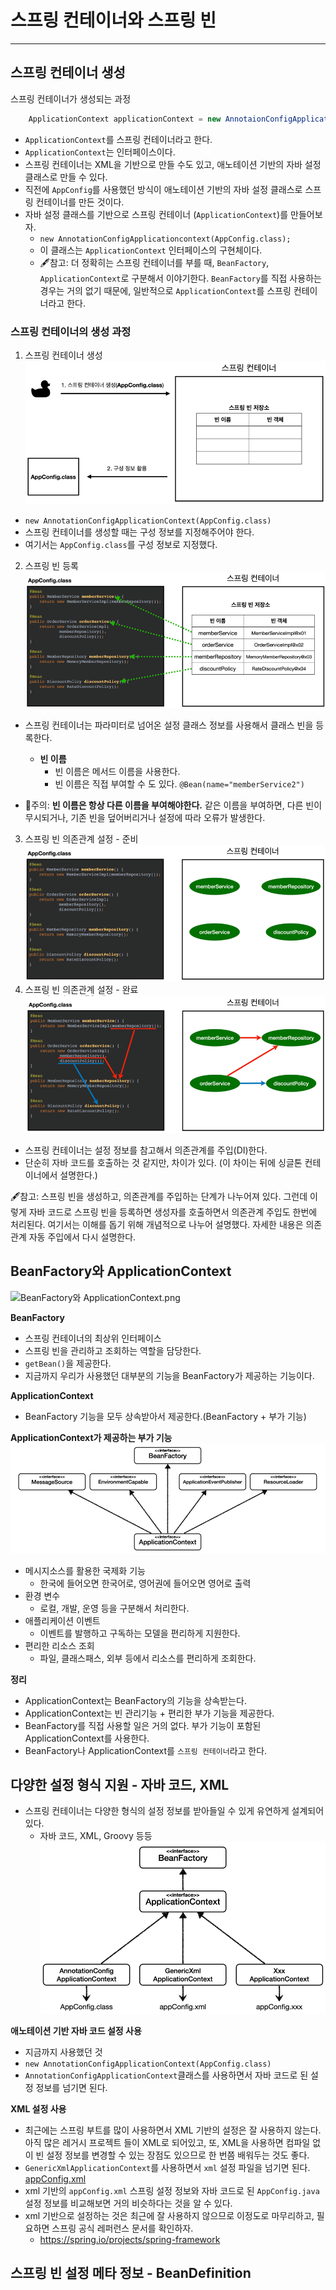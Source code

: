 # 스프링 컨테이너와 스프링 빈

---
## 스프링 컨테이너 생성
스프링 컨테이너가 생성되는 과정
```java
    ApplicationContext applicationContext = new AnnotaionConfigApplicationContext(AppConfig.class);
```
- `ApplicationContext`를 스프링 컨테이너라고 한다.
- `ApplicationContext`는 인터페이스이다.
- 스프링 컨테이너는 XML을 기반으로 만들 수도 있고, 애노테이션 기반의 자바 설정 클래스로 만들 수 있다.
- 직전에 `AppConfig`를 사용했던 방식이 애노테이션 기반의 자바 설정 클래스로 스프링 컨테이너를 만든 것이다.
- 자바 설정 클래스를 기반으로 스프링 컨테이너 (`ApplicationContext`)를 만들어보자.
  - `new AnnotationConfigApplicationcontext(AppConfig.class);`
  - 이 클래스는 `ApplicationContext` 인터페이스의 구현체이다.
  - 🖋참고: 더 정확히는 스프링 컨테이너를 부를 때, `BeanFactory`, `ApplicationContext`로 구분해서 이야기한다.
  `BeanFactory`를 직접 사용하는 경우는 거의 없기 때문에, 일반적으로 `ApplicationContext`를 스프링 컨테이너라고 한다.

### 스프링 컨테이너의 생성 과정
1. 스프링 컨테이너 생성
![스프링 컨테이너 생성.png](img%2F%EC%8A%A4%ED%94%84%EB%A7%81%20%EC%BB%A8%ED%85%8C%EC%9D%B4%EB%84%88%20%EC%83%9D%EC%84%B1.png) 
  - `new AnnotationConfigApplicationContext(AppConfig.class)`
  - 스프링 컨테이너를 생성할 때는 구성 정보를 지정해주어야 한다.
  - 여기서는 `AppConfig.class`를 구성 정보로 지정했다.
2. 스프링 빈 등록
![스프링 빈 등록.png](img%2F%EC%8A%A4%ED%94%84%EB%A7%81%20%EB%B9%88%20%EB%93%B1%EB%A1%9D.png)
  - 스프링 컨테이너는 파라미터로 넘어온 설정 클래스 정보를 사용해서 클래스 빈을 등록한다.

    - **빈 이름**
      - 빈 이름은 메서드 이름을 사용한다.
      - 빈 이름은 직접 부여할 수 도 있다. `@Bean(name="memberService2")`
- 🚨주의: **빈 이름은 항상 다른 이름을 부여해야한다.** 같은 이름을 부여하면, 다른 빈이 무시되거나, 기존 빈을 덮어버리거나 설정에 따라 오류가 발생한다.
3. 스프링 빈 의존관계 설정 - 준비
![스프링 빈 의존관계 설정 - 준비.png](img%2F%EC%8A%A4%ED%94%84%EB%A7%81%20%EB%B9%88%20%EC%9D%98%EC%A1%B4%EA%B4%80%EA%B3%84%20%EC%84%A4%EC%A0%95%20-%20%EC%A4%80%EB%B9%84.png)
4. 스프링 빈 의존관계 설정 - 완료
![스프링 빈 의존관계 설정 - 완료.png](img%2F%EC%8A%A4%ED%94%84%EB%A7%81%20%EB%B9%88%20%EC%9D%98%EC%A1%B4%EA%B4%80%EA%B3%84%20%EC%84%A4%EC%A0%95%20-%20%EC%99%84%EB%A3%8C.png)
  - 스프링 컨테이너는 설정 정보를 참고해서 의존관계를 주입(DI)한다.
  - 단순히 자바 코드를 호출하는 것 같지만, 차이가 있다. (이 차이는 뒤에 싱글톤 컨테이너에서 설명한다.)

🖋️참고: 스프링 빈을 생성하고, 의존관계를 주입하는 단계가 나누어져 있다. 그런데 이렇게 자바 코드로 스프링 빈을 등록하면 생성자를 호출하면서 의존관계 주입도 한번에 처리된다.
여기서는 이해를 돕기 위해 개념적으로 나누어 설명했다. 자세한 내용은 의존관계 자동 주입에서 다시 설명한다.

## BeanFactory와 ApplicationContext
![BeanFactory와 ApplicationContext.png](img%2FBeanFactory%EC%99%80%20ApplicationContext.png)

**BeanFactory**
- 스프링 컨테이너의 최상위 인터페이스
- 스프링 빈을 관리하고 조회하는 역할을 담당한다.
- `getBean()`을 제공한다.
- 지금까지 우리가 사용했던 대부분의 기능을 BeanFactory가 제공하는 기능이다.

**ApplicationContext**
- BeanFactory 기능을 모두 상속받아서 제공한다.(BeanFactory + 부가 기능)

**ApplicationContext가 제공하는 부가 기능**
![ApplicationContext 부가기능.png](img%2FApplicationContext%20%EB%B6%80%EA%B0%80%EA%B8%B0%EB%8A%A5.png)
- 메시지소스를 활용한 국제화 기능
  - 한국에 들어오면 한국어로, 영어권에 들어오면 영어로 출력
- 환경 변수
  - 로컬, 개발, 운영 등을 구분해서 처리한다.
- 애플리케이션 이벤트
  - 이벤트를 발행하고 구독하는 모델을 편리하게 지원한다.
- 편리한 리소스 조회
  - 파일, 클래스패스, 외부 등에서 리소스를 편리하게 조회한다.

**정리**
- ApplicationContext는 BeanFactory의 기능을 상속받는다.
- ApplicationContext는 빈 관리기능 + 편리한 부가 기능을 제공한다.
- BeanFactory를 직접 사용할 일은 거의 없다. 부가 기능이 포함된 ApplicationContext를 사용한다.
- BeanFactory나 ApplicationContext를 `스프링 컨테이너`라고 한다.
 
## 다양한 설정 형식 지원 - 자바 코드, XML
- 스프링 컨테이너는 다양한 형식의 설정 정보를 받아들일 수 있게 유연하게 설계되어 있다.
  - 자바 코드, XML, Groovy 등등
![스프링 컨테이너.png](img%2F%EC%8A%A4%ED%94%84%EB%A7%81%20%EC%BB%A8%ED%85%8C%EC%9D%B4%EB%84%88.png)

**애노테이션 기반 자바 코드 설정 사용**
- 지금까지 사용했던 것
- `new AnnotationConfigApplicationContext(AppConfig.class)`
- `AnnotationConfigApplicationContext`클래스를 사용하면서 자바 코드로 된 설정 정보를 넘기면 된다.

**XML 설정 사용**
- 최근에는 스프링 부트를 많이 사용하면서 XML 기반의 설정은 잘 사용하지 않는다. 아직 많은 레거시 프로젝트 들이 XML로 되어있고, 또, XML을 사용하면 컴파일 없이 빈 설정 정보를 변경할 수 있는 장점도 있으므로 한 번쯤 배워두는 것도 좋다.
- `GenericXmlApplicationContext`를 사용하면서 `xml` 설정 파일을 넘기면 된다.
[appConfig.xml](..%2Fsrc%2Fmain%2Fresources%2FappConfig.xml)
- xml 기반의 `appConfig.xml` 스프링 설정 정보와 자바 코드로 된 `AppConfig.java` 설정 정보를 비교해보면 거의 비슷하다는 것을 알 수 있다.
- xml 기반으로 설정하는 것은 최근에 잘 사용하지 않으므로 이정도로 마무리하고, 필요하면 스프링 공식 레퍼런스 문서를 확인하자.
  - https://spring.io/projects/spring-framework

## 스프링 빈 설정 메타 정보 - BeanDefinition